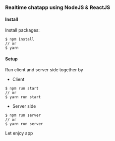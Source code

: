 ### Realtime chatapp using NodeJS & ReactJS

#### Install

Install packages:
```
$ npm install
// or
$ yarn
```

#### Setup

Run client and server side together by

* Client
```
$ npm run start
// or
$ yarn run start
```

* Server side
```
$ npm run server
// or
$ yarn run server
```

Let enjoy app